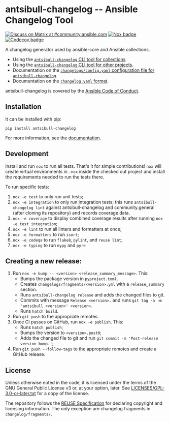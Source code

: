 <!--
Copyright (c) Ansible Project
GNU General Public License v3.0+ (see LICENSES/GPL-3.0-or-later.txt or https://www.gnu.org/licenses/gpl-3.0.txt)
SPDX-License-Identifier: GPL-3.0-or-later
-->

# antsibull-changelog -- Ansible Changelog Tool
[![Discuss on Matrix at #community:ansible.com](https://img.shields.io/matrix/community:ansible.com.svg?server_fqdn=ansible-accounts.ems.host&label=Discuss%20on%20Matrix%20at%20%23community:ansible.com&logo=matrix)](https://matrix.to/#/#community:ansible.com)
[![Nox badge](https://github.com/ansible-community/antsibull-changelog/workflows/nox/badge.svg?event=push&branch=main)](https://github.com/ansible-community/antsibull-changelog/actions?query=workflow%3A%22nox%22+branch%3Amain)
[![Codecov badge](https://img.shields.io/codecov/c/github/ansible-community/antsibull-changelog)](https://codecov.io/gh/ansible-community/antsibull-changelog)

A changelog generator used by ansible-core and Ansible collections.

- Using the
  [`antsibull-changelog` CLI tool for collections](https://github.com/ansible-community/antsibull-changelog/tree/main/docs/changelogs.rst).
- Using the
  [`antsibull-changelog` CLI tool for other projects](https://github.com/ansible-community/antsibull-changelog/tree/main/docs/other-projects.rst).
- Documentation on the [`changelogs/config.yaml` configuration file for `antsibull-changelog`](https://github.com/ansible-community/antsibull-changelog/tree/main/docs/changelog-configuration.rst).
- Documentation on the
  [`changelog.yaml` format](https://github.com/ansible-community/antsibull-changelog/tree/main/docs/changelog.yaml-format.md).

antsibull-changelog is covered by the [Ansible Code of Conduct](https://docs.ansible.com/ansible/latest/community/code_of_conduct.html).

## Installation

It can be installed with pip:

    pip install antsibull-changelog

For more information, see the
[documentation](https://github.com/ansible-community/antsibull-changelog/tree/main/docs/changelogs.rst).

## Development

Install and run `nox` to run all tests. That's it for simple contributions!
`nox` will create virtual environments in `.nox` inside the checked out project
and install the requirements needed to run the tests there.

To run specific tests:

1. `nox -e test` to only run unit tests;
2. `nox -e integration` to only run integration tests; this runs
   `antsibull-changelog lint` against antsibull-changelog and community.general
   (after cloning its repository) and records coverage data.
3. `nox -e coverage` to display combined coverage results after running `nox -e
   test integration`;
4. `nox -e lint` to run all linters and formatters at once;
5. `nox -e formatters` to run `isort`;
6. `nox -e codeqa` to run `flake8`, `pylint`, and `reuse lint`;
7. `nox -e typing` to run `mypy` and `pyre`

## Creating a new release:

1. Run `nox -e bump -- <version> <release_summary_message>`. This:
   * Bumps the package version in `pyproject.toml`.
   * Creates `changelogs/fragments/<version>.yml` with a `release_summary` section.
   * Runs `antsibull-changelog release` and adds the changed files to git.
   * Commits with message `Release <version>.` and runs `git tag -a -m 'antsibull <version>' <version>`.
   * Runs `hatch build`.
2. Run `git push` to the appropriate remotes.
3. Once CI passes on GitHub, run `nox -e publish`. This:
   * Runs `hatch publish`;
   * Bumps the version to `<version>.post0`;
   * Adds the changed file to git and run `git commit -m 'Post-release version bump.'`;
4. Run `git push --follow-tags` to the appropriate remotes and create a GitHub release.

## License

Unless otherwise noted in the code, it is licensed under the terms of the GNU
General Public License v3 or, at your option, later. See
[LICENSES/GPL-3.0-or-later.txt](https://github.com/ansible-community/antsibull-changelog/tree/main/LICENSE)
for a copy of the license.

The repository follows the [REUSE Specification](https://reuse.software/spec/) for declaring copyright and
licensing information. The only exception are changelog fragments in ``changelog/fragments/``.
